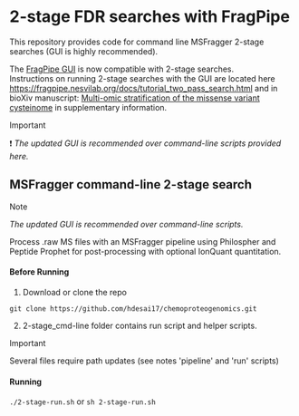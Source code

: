 # 2-stage FDR searches with FragPipe 
This repository provides code for command line MSFragger 2-stage searches (GUI is highly recommended).

The [FragPipe GUI](https://github.com/Nesvilab/FragPipe) is now compatible with 2-stage searches. \
Instructions on running 2-stage searches with the GUI are located here https://fragpipe.nesvilab.org/docs/tutorial_two_pass_search.html and in bioXiv manuscript: [Multi-omic stratification of the missense variant cysteinome](https://doi.org/10.1101/2023.08.12.553095) in supplementary information.

>[!IMPORTANT]
>:exclamation:
>_The updated GUI is recommended over command-line scripts provided here._ 

## MSFragger command-line 2-stage search
>[!NOTE]
>_The updated GUI is recommended over command-line scripts._ 

Process .raw MS files with an MSFragger pipeline using Philospher and Peptide Prophet for post-processing with optional IonQuant quantitation. 

#### Before Running

1. Download or clone the repo

  `git clone https://github.com/hdesai17/chemoproteogenomics.git`

2. 2-stage_cmd-line folder contains run script and helper scripts.
  
>[!IMPORTANT]
>Several files require path updates (see notes 'pipeline' and 'run' scripts)

#### Running
   
`./2-stage-run.sh` or `sh 2-stage-run.sh`
 


